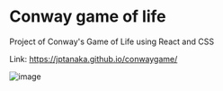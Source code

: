 # Conway game of life

Project of Conway's Game of Life using React and CSS

Link: https://jptanaka.github.io/conwaygame/

![image](https://github.com/JpTanaka/conwaygame/assets/82896115/b78e42ce-f2c5-4785-affe-e571e2a83f91)
